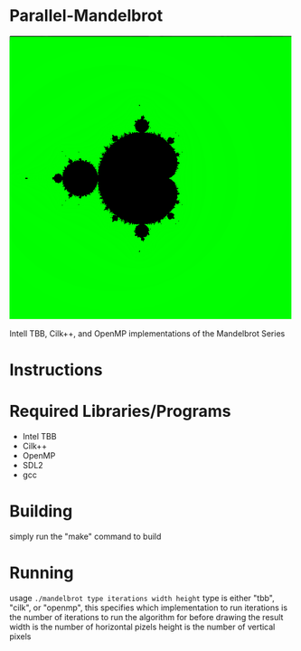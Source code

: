 Parallel-Mandelbrot
===================

![MandelBrot](/images/mandel.png?raw=true)

Intell TBB, Cilk++, and OpenMP implementations of the Mandelbrot Series

Instructions
============

Required Libraries/Programs
===========================
- Intel TBB
- Cilk++
- OpenMP
- SDL2
- gcc

Building
========
simply run the "make" command to build

Running
=======
usage `./mandelbrot type iterations width height`
type is either "tbb", "cilk", or "openmp", this specifies which implementation to run
iterations is the number of iterations to run the algorithm for before drawing the result
width is the number of horizontal pizels
height is the number of vertical pixels


